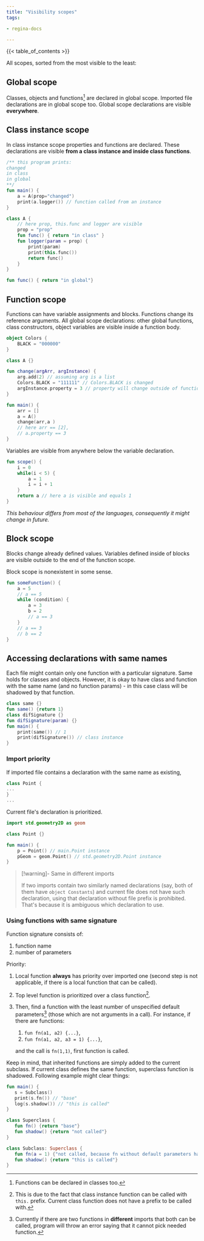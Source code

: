 ```yaml
---
title: "Visibility scopes"
tags:

- regina-docs

---
```

{{< table_of_contents >}}

All scopes, sorted from the most visible to the least:

## Global scope

Classes, objects and functions[^1] are declared in global scope. Imported file declarations are in
global scope too. Global scope declarations are visible **everywhere**.

## Class instance scope

In class instance scope properties and functions are declared. These declarations are visible
**from a class instance and inside class functions**.

```kotlin
/** this program prints:
changed
in class
in global
**/
fun main() {
    a = A(prop="changed")    
    print(a.logger()) // function called from an instance
}

class A {
    // here prop, this.func and logger are visible
    prop = "prop"
    fun func() { return "in class" }
    fun logger(param = prop) {
        print(param)
        print(this.func())
        return func()
    }
}

fun func() { return "in global"}
```

## Function scope

Functions can have variable assignments and blocks. Functions change its reference arguments. All
global scope declarations: other global functions, class constructors, object variables are
visible inside a function body.

```kotlin
object Colors {
    BLACK = "000000"
}

class A {}

fun change(argArr, argInstance) {
    arg.add(2) // assuming arg is a list
    Colors.BLACK = "111111" // Colors.BLACK is changed
    argInstance.property = 3 // property will change outside of function scope
} 

fun main() {
    arr = []
    a = A()
    change(arr,a )
    // here arr == [2],
    // a.property == 3
}
```

Variables are visible from anywhere below the variable declaration.

```kotlin
fun scope() { 
    i = 0
    while(i < 5) {
        a = 1
        i = i + 1
    }
    return a // here a is visible and equals 1
}
```

*This behaviour differs from most of the languages, consequently it might change in future.*

## Block scope

Blocks change already defined values. Variables defined inside of blocks are visible outside to the
end of the function scope.

Block scope is nonexistent in some sense.

```kotlin
fun someFunction() {
    a = 5
    // a == 5
    while (condition) {
        a = 3
        b = 2
        // a == 3
    }
    // a == 3
    // b == 2
}
```

## Accessing declarations with same names

Each file might contain only one function with a particular signature. Same holds for classes and
objects. However, it is okay to have class and function with the same name
(and no function params) - in this case class will be shadowed by that function.

```kotlin
class same {}
fun same() {return 1}
class difSignature {}
fun difSignature(param) {}
fun main() {
    print(same()) // 1
    print(difSignature()) // class instance
}
```

### Import priority

If imported file contains a declaration with the same name as existing,

```kotlin {title="std.geometry2D.rgn"}
class Point {
...
}
...
```

Current file's declaration is prioritized.

```kotlin {title="main.rgn"}
import std.geometry2D as geom

class Point {}

fun main() {
    p = Point() // main.Point instance
    pGeom = geom.Point() // std.geometry2D.Point instance
}
```

> [!warning]- Same in different imports
>
> If two imports contain two similarly named declarations (say, both of them
> have `object Constants`) and current file does not have such declaration,
> using that declaration without file prefix is prohibited. That's because it is ambiguous which
> declaration to use.

### Using functions with same signature

Function signature consists of:

1. function name
2. number of parameters

Priority:

1. Local function **always** has priority over imported one (second step is not applicable, if
   there is a local function that can be called).
2. Top level function is prioritized over a class function[^2].
3. Then, find a function with the least number of unspecified default parameters[^3] (those which
   are
   not arguments in a call). For instance, if there are functions:

    1. `fun fn(a1, a2) {...}`,
    2. `fun fn(a1, a2, a3 = 1) {...}`,

   and the call is `fn(1,1)`, first function is called.

Keep in mind, that inherited functions are simply added to the current subclass. If current class
defines the same function, superclass function is shadowed. Following example might clear things:

```kotlin
fun main() {
   s = Subclass()
   print(s.fn()) // "base"
   log(s.shadow()) // "this is called"
}

class Superclass {
   fun fn() {return "base"} 
   fun shadow() {return "not called"}
}

class Subclass: Superclass {
   fun fn(a = 1) {"not called, because fn without default parameters has more priority"}
   fun shadow() {return "this is called"}
}
```

[^1]: Functions can be declared in classes too.

[^2]: This is due to the fact that class instance function can be called with `this.` prefix.
Current class function does not have a prefix to be called with.
[^3]: Currently if there are two functions in **different** imports that both can be called,
program will throw an error saying that it cannot pick needed function.
